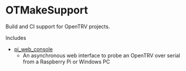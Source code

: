 # OTMakeSupport
Build and CI support for OpenTRV projects.

Includes
* [pi_web_console](pi_web_console/README.md)
  * An asynchronous web interface to probe an OpenTRV over serial from a Raspberry Pi or Windows PC
